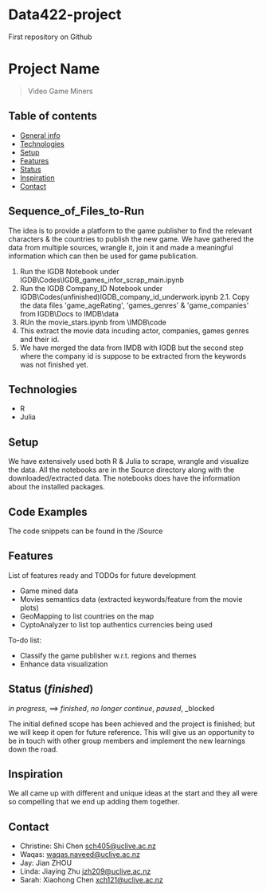 # Data422-project
First repository on Github

# Project Name
>  Video Game Miners

## Table of contents
* [General info](#general-info)
* [Technologies](#technologies)
* [Setup](#setup)
* [Features](#features)
* [Status](#status)
* [Inspiration](#inspiration)
* [Contact](#contact)

## Sequence_of_Files_to-Run
The idea is to provide a platform to the game publisher to find the relevant characters & the countries to publish the new game. 
We have gathered the data from multiple sources, wrangle it, join it and made a meaningful information which can then be used for game publication. 

1. Run the IGDB Notebook under IGDB\Codes\IGDB_games_infor_scrap_main.ipynb
2. Run the IGDB Company_ID Notebook under IGDB\Codes\(unfinished)IGDB_company_id_underwork.ipynb
   2.1. Copy the data files 'game_ageRating', 'games_genres' & 'game_companies' from IGDB\Docs to IMDB\data
3. RUn the movie_stars.ipynb from \IMDB\code
4. This extract the movie data incuding actor, companies, games genres and their id. 
5. We have merged the data from IMDB with IGDB but the second step where the company id is suppose to be extracted from the keywords was not finished yet. 


## Technologies
* R
* Julia

## Setup
We have extensively used both R & Julia to scrape, wrangle and visualize the data. 
All the notebooks are in the Source directory along with the downloaded/extracted data. 
The notebooks does have the information about the installed packages. 

## Code Examples
The code snippets can be found in the /Source

## Features
List of features ready and TODOs for future development
* Game mined data
* Movies semantics data (extracted keywords/feature from the movie plots)
* GeoMapping to list countries on the map
* CyptoAnalyzer to list top authentics currencies being used

To-do list:
* Classify the game publisher w.r.t. regions and themes
* Enhance data visualization

## Status (_finished_)
_in progress_,
==> _finished_,
_no longer continue_,
_paused_,
_blocked 
 
The initial defined scope has been achieved and the project is finished; but we will keep it open for future reference.
This will give us an opportunity to be in touch with other group members and implement the new learnings down the road. 


## Inspiration
We all came up with different and unique ideas at the start and they all were so compelling that we end up adding them together. 


## Contact
* Christine: Shi Chen sch405@uclive.ac.nz
* Waqas: waqas.naveed@uclive.ac.nz
* Jay: Jian ZHOU
* Linda: Jiaying Zhu jzh209@uclive.ac.nz
* Sarah: Xiaohong Chen xch121@uclive.ac.nz
